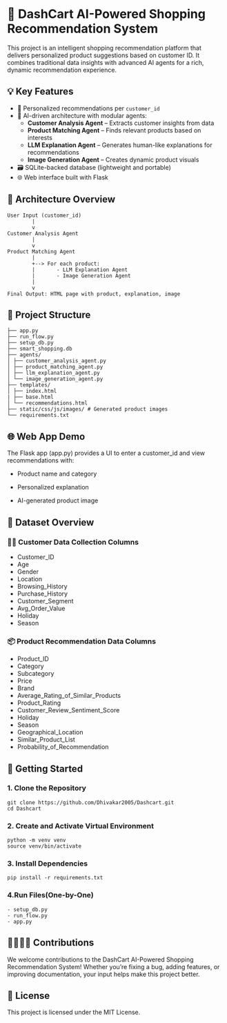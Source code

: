 # 🛒 DashCart AI-Powered Shopping Recommendation System

This project is an intelligent shopping recommendation platform that delivers personalized product suggestions based on customer ID. It combines traditional data insights with advanced AI agents for a rich, dynamic recommendation experience.



## 💡 Key Features

- 🎯 Personalized recommendations per `customer_id`
- 🤖 AI-driven architecture with modular agents:
  - **Customer Analysis Agent** – Extracts customer insights from data
  - **Product Matching Agent** – Finds relevant products based on interests
  - **LLM Explanation Agent** – Generates human-like explanations for recommendations
  - **Image Generation Agent** – Creates dynamic product visuals
- 🗃️ SQLite-backed database (lightweight and portable)
- 🌐 Web interface built with Flask



## 🧠 Architecture Overview

    
    User Input (customer_id)
            |
            v
    Customer Analysis Agent
            |
            v
    Product Matching Agent
            |
            +--> For each product:
            |       - LLM Explanation Agent
            |       - Image Generation Agent
            |
            v
    Final Output: HTML page with product, explanation, image





## 📁 Project Structure

    ├── app.py
    ├── run_flow.py 
    ├── setup_db.py
    ├── smart_shopping.db 
    ├── agents/ 
    │ ├── customer_analysis_agent.py
    │ ├── product_matching_agent.py
    │ ├── llm_explanation_agent.py
    │ └── image_generation_agent.py
    ├── templates/
    │ ├── index.html
    | ├── base.html
    │ └── recommendations.html
    ├── static/css/js/images/ # Generated product images
    └── requirements.txt



## 🌐 Web App Demo
The Flask app (app.py) provides a UI to enter a customer_id and view recommendations with:

- Product name and category

- Personalized explanation

- AI-generated product image



## 📂 Dataset Overview
### 🧍‍♂ Customer Data Collection Columns
- Customer_ID
- Age
- Gender
- Location
- Browsing_History
- Purchase_History
- Customer_Segment
- Avg_Order_Value
- Holiday
- Season

### 📦 Product Recommendation Data Columns
- Product_ID
- Category
- Subcategory
- Price
- Brand
- Average_Rating_of_Similar_Products
- Product_Rating
- Customer_Review_Sentiment_Score
- Holiday
- Season
- Geographical_Location
- Similar_Product_List
- Probability_of_Recommendation

## 🚀 Getting Started

### 1. Clone the Repository

    
    git clone https://github.com/Dhivakar2005/Dashcart.git
    cd Dashcart

### 2. Create and Activate Virtual Environment
    
    python -m venv venv
    source venv/bin/activate

### 3. Install Dependencies
    
    pip install -r requirements.txt

### 4.Run Files(One-by-One)
    - setup_db.py
    - run_flow.py
    - app.py

## 🫱🏻‍🫲🏻 Contributions
We welcome contributions to the DashCart AI-Powered Shopping Recommendation System! Whether you’re fixing a bug, adding features, or improving documentation, your input helps make this project better.

## 📄 License
This project is licensed under the MIT License.

